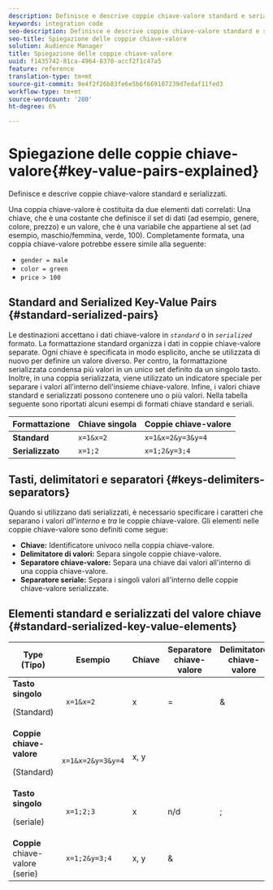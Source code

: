 ```yaml
---
description: Definisce e descrive coppie chiave-valore standard e serializzati.
keywords: integration code
seo-description: Definisce e descrive coppie chiave-valore standard e serializzati.
seo-title: Spiegazione delle coppie chiave-valore
solution: Audience Manager
title: Spiegazione delle coppie chiave-valore
uuid: f1435742-81ca-4964-8370-accf2f1c47a5
feature: reference
translation-type: tm+mt
source-git-commit: 9e4f2f26b83fe6e5b6f669107239d7edaf11fed3
workflow-type: tm+mt
source-wordcount: '280'
ht-degree: 6%

---
```



# Spiegazione delle coppie chiave-valore{#key-value-pairs-explained}

Definisce e descrive coppie chiave-valore standard e serializzati.

<!-- 

c_key_value_explained.xml

 -->

Una coppia chiave-valore è costituita da due elementi dati correlati: Una chiave, che è una costante che definisce il set di dati (ad esempio, genere, colore, prezzo) e un valore, che è una variabile che appartiene al set (ad esempio, maschio/femmina, verde, 100). Completamente formata, una coppia chiave-valore potrebbe essere simile alla seguente:

* `gender = male`
* `color = green`
* `price > 100`

## Standard and Serialized Key-Value Pairs {#standard-serialized-pairs}

Le destinazioni accettano i dati chiave-valore in *`standard`* o in *`serialized`* formato. La formattazione standard organizza i dati in coppie chiave-valore separate. Ogni chiave è specificata in modo esplicito, anche se utilizzata di nuovo per definire un valore diverso. Per contro, la formattazione serializzata condensa più valori in un unico set definito da un singolo tasto. Inoltre, in una coppia serializzata, viene utilizzato un indicatore speciale per separare i valori all&#39;interno dell&#39;insieme chiave-valore. Infine, i valori chiave standard e serializzati possono contenere uno o più valori. Nella tabella seguente sono riportati alcuni esempi di formati chiave standard e seriali.

| Formattazione | Chiave singola | Coppie chiave-valore |
|---|---|---|
| **Standard** | `x=1&x=2` | `x=1&x=2&y=3&y=4` |
| **Serializzato** | `x=1;2` | `x=1;2&y=3;4` |



## Tasti, delimitatori e separatori {#keys-delimiters-separators}

Quando si utilizzano dati serializzati, è necessario specificare i caratteri che separano i valori *all&#39;interno* e *tra* le coppie chiave-valore. Gli elementi nelle coppie chiave-valore sono definiti come segue:

* **Chiave:** Identificatore univoco nella coppia chiave-valore.
* **Delimitatore di valori:** Separa singole coppie chiave-valore.
* **Separatore chiave-valore:** Separa una chiave dai valori all&#39;interno di una coppia chiave-valore.
* **Separatore seriale:** Separa i singoli valori all&#39;interno delle coppie chiave-valore serializzate.

## Elementi standard e serializzati del valore chiave {#standard-serialized-key-value-elements}

<table id="table_62B0498441034A719C9DB57276777D40"> 
 <thead> 
  <tr> 
   <th colname="col1" class="entry"> Type (Tipo) </th> 
   <th colname="col2" class="entry"> Esempio </th> 
   <th colname="col3" class="entry"> Chiave </th> 
   <th colname="col4" class="entry"> Separatore chiave-valore </th> 
   <th colname="col5" class="entry"> Delimitatore chiave-valore </th> 
   <th colname="col6" class="entry"> Separatore seriale </th> 
  </tr> 
 </thead>
 <tbody> 
  <tr> 
   <td colname="col1"> <b>Tasto singolo</b> <p>(Standard) </p> </td> 
   <td colname="col2"> <code> x=1&amp;x=2 </code> </td> 
   <td colname="col3"> x </td> 
   <td colname="col4" morerows="3"> = </td> 
   <td colname="col5" morerows="1"> &amp; </td> 
   <td colname="col6" morerows="1"> n/d </td> 
  </tr> 
  <tr> 
   <td colname="col1"> <b>Coppie chiave-valore</b> <p>(Standard) </p> </td> 
   <td colname="col2"> <code> x=1&amp;x=2&amp;y=3&amp;y=4 </code> </td> 
   <td colname="col3"> x, y </td> 
  </tr> 
  <tr> 
   <td colname="col1"> <b>Tasto singolo</b> <p>(seriale) </p> </td> 
   <td colname="col2"> <code> x=1;2;3 </code> </td> 
   <td colname="col3"> x </td> 
   <td colname="col5"> n/d </td> 
   <td colname="col6" morerows="1"> ; </td> 
  </tr> 
  <tr> 
   <td colname="col1"> <b>Coppie</b> chiave-valore (serie) </td> 
   <td colname="col2"> <code> x=1;2&amp;y=3;4 </code> </td> 
   <td colname="col3"> x, y </td> 
   <td colname="col5"> &amp; </td> 
  </tr> 
 </tbody> 
</table>

